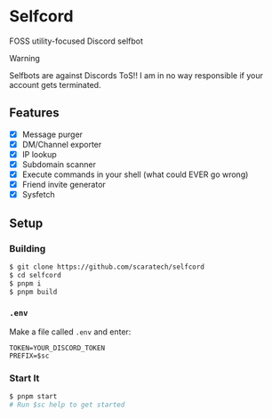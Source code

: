 # Selfcord
FOSS utility-focused Discord selfbot
> [!WARNING]
> Selfbots are against Discords ToS!! I am in no way responsible if your account gets terminated.

## Features
- [X] Message purger
- [X] DM/Channel exporter
- [X] IP lookup
- [X] Subdomain scanner
- [X] Execute commands in your shell (what could EVER go wrong)
- [X] Friend invite generator
- [x] Sysfetch

## Setup
### Building
```sh
$ git clone https://github.com/scaratech/selfcord
$ cd selfcord
$ pnpm i
$ pnpm build
```
### `.env`
Make a file called `.env` and enter:
```
TOKEN=YOUR_DISCORD_TOKEN
PREFIX=$sc
```
### Start It
```sh
$ pnpm start
# Run $sc help to get started
```
